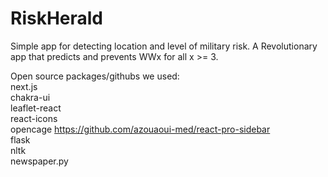 # RiskHerald
Simple app for detecting location and level of military risk.
A Revolutionary app that predicts and prevents WWx for all x >= 3.

Open source packages/githubs we used:  
next.js  
chakra-ui  
leaflet-react  
react-icons  
opencage
https://github.com/azouaoui-med/react-pro-sidebar  
flask  
nltk  
newspaper.py

